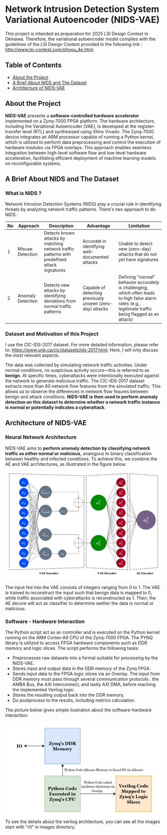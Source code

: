 # Network Intrusion Detection System Variational Autoencoder (NIDS-VAE)
This project is intended as preparation for 2025 LSI Design Contest in Okinawa. Therefore, the variational autoencoder model complies with the guidelines of the LSI Design Contest provided in the following link : http://www.lsi-contest.com/shiyou_4e.html.

## Table of Contents
- [About the Project](#About-the-Project)
- [A Brief About NIDS and The Dataset](#A-Brief-About-NIDS-and-The-Dataset)
- [Architecture of NIDS-VAE](#Architecture-of-NIDS-VAE)

## About the Project
**NIDS-VAE** presents a **software-controlled hardware accelerator** implemented on a Zynq-7000 FPGA platform. The hardware architecture, including the Variational Autoencoder (VAE), is developed at the register-transfer level (RTL) and synthesized using Xilinx Vivado. The Zynq-7000 device integrates an ARM processor capable of running a Python kernel, which is utilized to perform data preprocessing and control the execution of hardware modules via FPGA overlays. This approach enables seamless integration between high-level software flow and low-level hardware acceleration, facilitating efficient deployment of machine learning models on reconfigurable systems.

## A Brief About NIDS and The Dataset
### What is NIDS ?
Network Intrusion Detection Systems (NIDS) play a crucial role in identifying threats by analyzing network traffic patterns. There's two approach to do NIDS :

| No | Approach | Description | Advantage | Limitation |
|----| -------- | ----------- | --------- | ---------- |
| 1  | Misuse Detection | Detects known attacks by matching network traffic patterns with predefined attack signatures | Accurate in identifying well-documented attacks | Unable to detect new (zero-day) attacks that do not yet have signatures |
| 2  | Anomaly Detection | Detects new attacks by identifying deviations from normal traffic patterns | Capable of detecting previously unseen (zero-day) attacks | Defining "normal" behavior accurately is challenging, which often leads to high false alarm rates (e.g., legitimate traffic being flagged as an attack)|


### Dataset and Motivation of this Project
I use the CIC-IDS-2017 dataset. For more detailed information, please refer to: https://www.unb.ca/cic/datasets/ids-2017.html. Here, I will only discuss the most relevant aspects. 

The data was collected by simulating network traffic activities. Under normal conditions, no suspicious activity occurs—this is referred to as **benign**. At specific times, cyberattacks were intentionally executed against the network to generate malicious traffic. The CIC-IDS-2017 dataset extracts more than 80 network flow features from the simulated traffic. This allows us to observe the differences in network flow feaures between benign and attack conditions. **NIDS-VAE is then used to perform anomaly detection on this dataset to determine whether a network traffic instance is normal or potentially indicates a cyberattack**.

## Architecture of NIDS-VAE 

### Neural Network Architecture
NIDS-VAE aims to **perform anomaly detection by classifying network traffic as either normal or malicious**, analogous to binary classification between healthy and infected conditions. To achieve this, we combine the AE and VAE architectures, as illustrated in the figure below.

<div style="text-align: center;">
  <img 
    title="Fig 1. Neural Network Architecture" 
    alt="Alt text" 
    src="Images/nn_arc.jpg" 
    width="500">
</div>

The input fed into the VAE consists of integers ranging from 0 to 1.
The VAE is trained to reconstruct the input such that benign data is mapped to 0, while traffic associated with cyberattacks is reconstructed as 1. Then, the AE decore will act as classifier to determine wether the data is normal or malicious.

### Software - Hardware Interaction
The Python script act as an controller and is executed on the Python kernel running on the ARM Cortex-A9 CPU of the Zynq-7000 FPGA. The PYNQ library is utilized to access FPGA hardware components such as DDR memory and logic slices. The script performs the following tasks:
- Preprocesses raw datasets into a format suitable for processing by the NIDS-VAE.
- Stores input and output data in the DDR memory of the Zynq FPGA.
- Sends input data to the FPGA logic slices via an Overlay. The input from DDR memory must pass through several communication protocols : the AMBA Bus, the AXI Interconnect, and lastly AXI DMA, before reaching the implemented Verilog logic.
- Stores the resulting output back into the DDR memory.
- Do postprocess to the results, including metrics calculation.

The picture below gives simple ilustration about the software-hardware interaction:

<div style="text-align: center;">
  <img 
    title="Fig 2. HW-SW interaction" 
    alt="Alt text" 
    src="Images/HW-SW.jpg" 
    width="500">
</div>
To see the details about the verilog architecture, you can see all the images start with "rtl" in images directory. 
